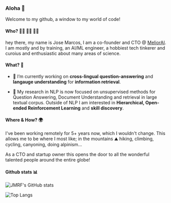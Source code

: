 ### Aloha 👋

Welcome to my github, a window to my world of code!


#### Who? 🧑‍💻 🧘‍♂️ 🧗‍♂️

hey there, my name is Jose Marcos, I am a co-founder and CTO @ [MeliorAI](http://melior.ai/). I am mostly and by training, an AI/ML engineer, 
a hobbiest tech tinkerer and curoius and enthusiastic about many areas of science. 

#### What? 🤔 

- 🔭 I’m currently working on **cross-lingual question-answering** and **langauge understanding** for **information retrieval**. 

- 🔬 My research in NLP is now focused on unsupervised methods for Question Answering, Document Understanding and retrieval in large textual corpus. 
   Outside of NLP I am interested in **Hierarchical, Open-ended Reinforcement Learning** and **skill discovery**.  

#### Where & How? 🌍 

I've been working remotely for 5+ years now, which I wouldn't change. 
This allows me to be where I most like; in the mountains ⛰️ hiking, climbing, cycling, canyoning, doing alpinism... 

As a CTO and startup owner this opens the door to all the wonderful talented people around the entire globe!


#### Github stats 📊 


![JMRF's GitHub stats](https://github-readme-stats-jmrf.vercel.app/api?username=jmrf&show_icons=true&theme=default)

![Top Langs](https://github-readme-stats-jmrf.vercel.app/api/top-langs/?username=jmrf)

<!-- ![jmrf's wakatime stats](https://github-readme-stats-jmrf.vercel.app/api/wakatime?username=jmrf) -->


<!--
**josemarcosrf/josemarcosrf** is a ✨ _special_ ✨ repository because its `README.md` (this file) appears on your GitHub profile.

Here are some ideas to get you started:


- 🌱 I’m currently learning ...
- 👯 I’m looking to collaborate on ...
- 🤔 I’m looking for help with ...
- 💬 Ask me about ...
- 📫 How to reach me: ...
- 😄 Pronouns: ...
- ⚡ Fun fact: ...
-->
